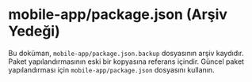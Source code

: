# mobile-app/package.json (Arşiv Yedeği)

Bu doküman, `mobile-app/package.json.backup` dosyasının arşiv kaydıdır. Paket yapılandırmasının eski bir kopyasına referans içindir.
Güncel paket yapılandırması için `mobile-app/package.json` dosyasını kullanın.
